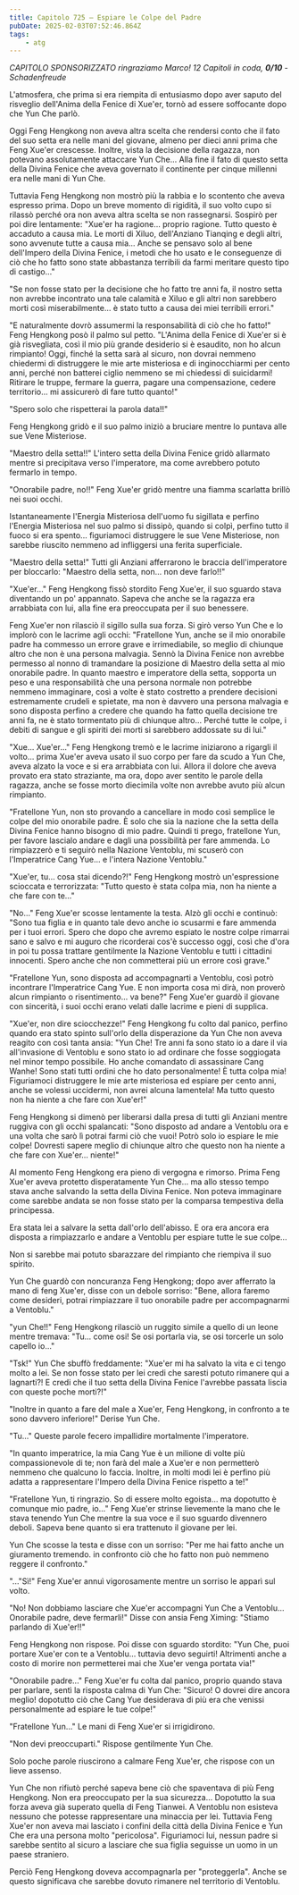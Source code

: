 ```yaml
---
title: Capitolo 725 – Espiare le Colpe del Padre
pubDate: 2025-02-03T07:52:46.864Z
tags:
    - atg
---
```



<em>CAPITOLO SPONSORIZZATO ringraziamo Marco!</em>
<em>12 Capitoli in coda, <strong>0/10</strong></em>
<em>-Schadenfreude</em>


L'atmosfera, che prima si era riempita di entusiasmo dopo aver saputo del risveglio dell'Anima della Fenice di Xue'er, tornò ad essere soffocante dopo che Yun Che parlò.


Oggi Feng Hengkong non aveva altra scelta che rendersi conto che il fato del suo setta era nelle mani del giovane, almeno per dieci anni prima che Feng Xue'er crescesse. Inoltre, vista la decisione della ragazza, non potevano assolutamente attaccare Yun Che... Alla fine il fato di questo setta della Divina Fenice che aveva governato il continente per cinque millenni era nelle mani di Yun Che.


Tuttavia Feng Hengkong non mostrò più la rabbia e lo scontento che aveva espresso prima. Dopo un breve momento di rigidità, il suo volto cupo si rilassò perché ora non aveva altra scelta se non rassegnarsi. Sospirò per poi dire lentamente: "Xue'er ha ragione... proprio ragione. Tutto questo è accaduto a causa mia. Le morti di Xiluo, dell'Anziano Tianqing e degli altri, sono avvenute tutte a causa mia... Anche se pensavo solo al bene dell'Impero della Divina Fenice, i metodi che ho usato e le conseguenze di ciò che ho fatto sono state abbastanza terribili da farmi meritare questo tipo di castigo..."


"Se non fosse stato per la decisione che ho fatto tre anni fa, il nostro setta non avrebbe incontrato una tale calamità e Xiluo e gli altri non sarebbero morti così miserabilmente... è stato tutto a causa dei miei terribili errori."


"E naturalmente dovrò assumermi la responsabilità di ciò che ho fatto!" Feng Hengkong posò il palmo sul petto. "L'Anima della Fenice di Xue'er si è già risvegliata, così il mio più grande desiderio si è esaudito, non ho alcun rimpianto! Oggi, finché la setta sarà al sicuro, non dovrai nemmeno chiedermi di distruggere le mie arte misteriosa e di inginocchiarmi per cento anni, perché non batterei ciglio nemmeno se mi chiedessi di suicidarmi! Ritirare le truppe, fermare la guerra, pagare una compensazione, cedere territorio... mi assicurerò di fare tutto quanto!"


"Spero solo che rispetterai la parola data!!"


Feng Hengkong gridò e il suo palmo iniziò a bruciare mentre lo puntava alle sue Vene Misteriose.


"Maestro della setta!!" L'intero setta della Divina Fenice gridò allarmato mentre si precipitava verso l'imperatore, ma come avrebbero potuto fermarlo in tempo.


"Onorabile padre, no!!" Feng Xue'er gridò mentre una fiamma scarlatta brillò nei suoi occhi.


Istantaneamente l'Energia Misteriosa dell'uomo fu sigillata e perfino l'Energia Misteriosa nel suo palmo si dissipò, quando si colpì, perfino tutto il fuoco si era spento... figuriamoci distruggere le sue Vene Misteriose, non sarebbe riuscito nemmeno ad infliggersi una ferita superficiale.


"Maestro della setta!" Tutti gli Anziani afferrarono le braccia dell'imperatore per bloccarlo: "Maestro della setta, non... non deve farlo!!"


"Xue'er..." Feng Hengkong fissò stordito Feng Xue'er, il suo sguardo stava diventando un po' appannato. Sapeva che anche se la ragazza era arrabbiata con lui, alla fine era preoccupata per il suo benessere.


Feng Xue'er non rilasciò il sigillo sulla sua forza. Si girò verso Yun Che e lo implorò con le lacrime agli occhi: "Fratellone Yun, anche se il mio onorabile padre ha commesso un errore grave e irrimediabile, so meglio di chiunque altro che non è una persona malvagia. Sennò la Divina Fenice non avrebbe permesso al nonno di tramandare la posizione di Maestro della setta al mio onorabile padre. In quanto maestro e imperatore della setta, sopporta un peso e una responsabilità che una persona normale non potrebbe nemmeno immaginare, così a volte è stato costretto a prendere decisioni estremamente crudeli e spietate, ma non è davvero una persona malvagia e sono disposta perfino a credere che quando ha fatto quella decisione tre anni fa, ne è stato tormentato più di chiunque altro... Perché tutte le colpe, i debiti di sangue e gli spiriti dei morti si sarebbero addossate su di lui."


"Xue... Xue'er..." Feng Hengkong tremò e le lacrime iniziarono a rigargli il volto... prima Xue'er aveva usato il suo corpo per fare da scudo a Yun Che, aveva alzato la voce e si era arrabbiata con lui. Allora il dolore che aveva provato era stato straziante, ma ora, dopo aver sentito le parole della ragazza, anche se fosse morto diecimila volte non avrebbe avuto più alcun rimpianto.


"Fratellone Yun, non sto provando a cancellare in modo così semplice le colpe del mio onorabile padre. È solo che sia la nazione che la setta della Divina Fenice hanno bisogno di mio padre. Quindi ti prego, fratellone Yun, per favore lascialo andare e dagli una possibilità per fare ammenda. Lo rimpiazzerò e ti seguirò nella Nazione Ventoblu, mi scuserò con l'Imperatrice Cang Yue... e l'intera Nazione Ventoblu."


"Xue'er, tu... cosa stai dicendo?!" Feng Hengkong mostrò un'espressione scioccata e terrorizzata: "Tutto questo è stata colpa mia, non ha niente a che fare con te..."


"No..." Feng Xue'er scosse lentamente la testa. Alzò gli occhi e continuò: "Sono tua figlia e in quanto tale devo anche io scusarmi e fare ammenda per i tuoi errori. Spero che dopo che avremo espiato le nostre colpe rimarrai sano e salvo e mi auguro che ricorderai cos'è successo oggi, così che d'ora in poi tu possa trattare gentilmente la Nazione Ventoblu e tutti i cittadini innocenti. Spero anche che non commetterai più un errore così grave."


"Fratellone Yun, sono disposta ad accompagnarti a Ventoblu, così potrò incontrare l'Imperatrice Cang Yue. E non importa cosa mi dirà, non proverò alcun rimpianto o risentimento... va bene?" Feng Xue'er guardò il giovane con sincerità, i suoi occhi erano velati dalle lacrime e pieni di supplica.


"Xue'er, non dire sciocchezze!" Feng Hengkong fu colto dal panico, perfino quando era stato spinto sull'orlo della disperazione da Yun Che non aveva reagito con così tanta ansia: "Yun Che! Tre anni fa sono stato io a dare il via all'invasione di Ventoblu e sono stato io ad ordinare che fosse soggiogata nel minor tempo possibile. Ho anche comandato di assassinare Cang Wanhe! Sono stati tutti ordini che ho dato personalmente! È tutta colpa mia! Figuriamoci distruggere le mie arte misteriosa ed espiare per cento anni, anche se volessi uccidermi, non avrei alcuna lamentela! Ma tutto questo non ha niente a che fare con Xue'er!"


Feng Hengkong si dimenò per liberarsi dalla presa di tutti gli Anziani mentre ruggiva con gli occhi spalancati: "Sono disposto ad andare a Ventoblu ora e una volta che sarò lì potrai farmi ciò che vuoi! Potrò solo io espiare le mie colpe! Dovresti sapere meglio di chiunque altro che questo non ha niente a che fare con Xue'er... niente!"


Al momento Feng Hengkong era pieno di vergogna e rimorso. Prima Feng Xue'er aveva protetto disperatamente Yun Che... ma allo stesso tempo stava anche salvando la setta della Divina Fenice. Non poteva immaginare come sarebbe andata se non fosse stato per la comparsa tempestiva della principessa.


Era stata lei a salvare la setta dall'orlo dell'abisso. E ora era ancora era disposta a rimpiazzarlo e andare a Ventoblu per espiare tutte le sue colpe...


Non si sarebbe mai potuto sbarazzare del rimpianto che riempiva il suo spirito.


Yun Che guardò con noncuranza Feng Hengkong; dopo aver afferrato la mano di feng Xue'er, disse con un debole sorriso: "Bene, allora faremo come desideri, potrai rimpiazzare il tuo onorabile padre per accompagnarmi a Ventoblu."


"yun Che!!" Feng Hengkong rilasciò un ruggito simile a quello di un leone mentre tremava: "Tu... come osi! Se osi portarla via, se osi torcerle un solo capello io..."


"Tsk!" Yun Che sbuffò freddamente: "Xue'er mi ha salvato la vita e ci tengo molto a lei. Se non fosse stato per lei credi che saresti potuto rimanere qui a lagnarti?! E credi che il tuo setta della Divina Fenice l'avrebbe passata liscia con queste poche morti?!"


"Inoltre in quanto a fare del male a Xue'er, Feng Hengkong, in confronto a te sono davvero inferiore!" Derise Yun Che.


"Tu..." Queste parole fecero impallidire mortalmente l'imperatore.


"In quanto imperatrice, la mia Cang Yue è un milione di volte più compassionevole di te; non farà del male a Xue'er e non permetterò nemmeno che qualcuno lo faccia. Inoltre, in molti modi lei è perfino più adatta a rappresentare l'Impero della Divina Fenice rispetto a te!"


"Fratellone Yun, ti ringrazio. So di essere molto egoista... ma dopotutto è comunque mio padre, io..." Feng Xue'er strinse lievemente la mano che le stava tenendo Yun Che mentre la sua voce e il suo sguardo divennero deboli. Sapeva bene quanto si era trattenuto il giovane per lei.


Yun Che scosse la testa e disse con un sorriso: "Per me hai fatto anche un giuramento tremendo. in confronto ciò che ho fatto non può nemmeno reggere il confronto."


"..."Sì!" Feng Xue'er annuì vigorosamente mentre un sorriso le apparì sul volto.


"No! Non dobbiamo lasciare che Xue'er accompagni Yun Che a Ventoblu... Onorabile padre, deve fermarli!" Disse con ansia Feng Ximing: "Stiamo parlando di Xue'er!!"


Feng Hengkong non rispose. Poi disse con sguardo stordito: "Yun Che, puoi portare Xue'er con te a Ventoblu... tuttavia devo seguirti! Altrimenti anche a costo di morire non permetterei mai che Xue'er venga portata via!"


"Onorabile padre..." Feng Xue'er fu colta dal panico, proprio quando stava per parlare, sentì la risposta calma di Yun Che: "Sicuro! O dovrei dire ancora meglio! dopotutto ciò che Cang Yue desiderava di più era che venissi personalmente ad espiare le tue colpe!"


"Fratellone Yun..." Le mani di Feng Xue'er si irrigidirono.


"Non devi preoccuparti." Rispose gentilmente Yun Che.


Solo poche parole riuscirono a calmare Feng Xue'er, che rispose con un lieve assenso.


Yun Che non rifiutò perché sapeva bene ciò che spaventava di più Feng Hengkong. Non era preoccupato per la sua sicurezza... Dopotutto la sua forza aveva già superato quella di Feng Tianwei. A Ventoblu non esisteva nessuno che potesse rappresentare una minaccia per lei. Tuttavia Feng Xue'er non aveva mai lasciato i confini della città della Divina Fenice e Yun Che era una persona molto "pericolosa". Figuriamoci lui, nessun padre si sarebbe sentito al sicuro a lasciare che sua figlia seguisse un uomo in un paese straniero.


Perciò Feng Hengkong doveva accompagnarla per "proteggerla". Anche se questo significava che sarebbe dovuto rimanere nel territorio di Ventoblu.
                                


                                



